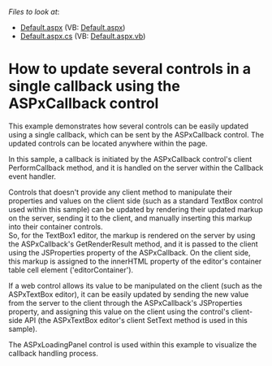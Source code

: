 <!-- default file list -->
*Files to look at*:

* [Default.aspx](./CS/WebSite/Default.aspx) (VB: [Default.aspx](./VB/WebSite/Default.aspx))
* [Default.aspx.cs](./CS/WebSite/Default.aspx.cs) (VB: [Default.aspx.vb](./VB/WebSite/Default.aspx.vb))
<!-- default file list end -->
# How to update several controls in a single callback using the ASPxCallback control


<p>This example demonstrates how several controls can be easily updated using a single callback, which can be sent by the ASPxCallback control. The updated controls can be located anywhere within the page.</p><p>In this sample, a callback is initiated by the ASPxCallback control's client PerformCallback method, and it is handled on the server within the Callback event handler. </p><p>Controls that doesn't provide any client method to manipulate their properties and values on the client side (such as a standard TextBox control used within this sample) can be updated by rendering their updated markup on the server, sending it to the client, and manually inserting this markup into their container controls.<br />
So, for the TextBox1 editor, the markup is rendered on the server by using the ASPxCallback's GetRenderResult method, and it is passed to the client using the JSProperties property of the ASPxCallback. On the client side, this markup is assigned to the innerHTML property of the editor's container table cell element ('editorContainer').</p><p>If a web control allows its value to be manipulated on the client (such as the ASPxTextBox editor), it can be easily updated by sending the new value from the server to the client through the ASPxCallback's JSProperties property, and assigning this value on the client using the control's client-side API (the ASPxTextBox editor's client SetText method is used in this sample).</p><p>The ASPxLoadingPanel control is used within this example to visualize the callback handling process.</p>

<br/>


